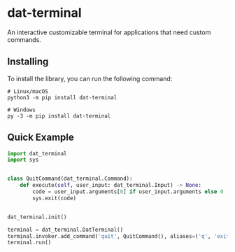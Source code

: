 # dat-terminal
An interactive customizable terminal for applications that need custom commands.

## Installing
To install the library, you can run the following command:
```
# Linux/macOS
python3 -m pip install dat-terminal

# Windows
py -3 -m pip install dat-terminal
```

## Quick Example
```py
import dat_terminal
import sys


class QuitCommand(dat_terminal.Command):
    def execute(self, user_input: dat_terminal.Input) -> None:
        code = user_input.arguments[0] if user_input.arguments else 0
        sys.exit(code)


dat_terminal.init()

terminal = dat_terminal.DatTerminal()
terminal.invoker.add_command('quit', QuitCommand(), aliases=('q', 'exit'))
terminal.run()

```
